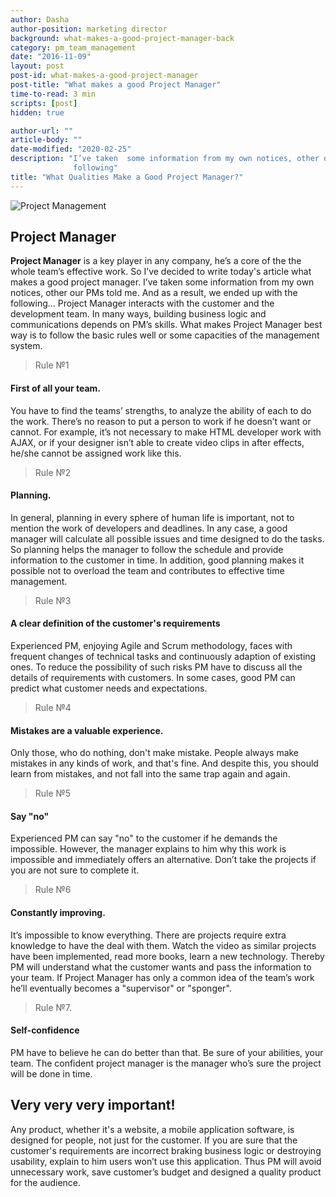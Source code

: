```yaml
---
author: Dasha
author-position: marketing director
background: what-makes-a-good-project-manager-back
category: pm_team_management
date: "2016-11-09"
layout: post
post-id: what-makes-a-good-project-manager
post-title: "What makes a good Project Manager"
time-to-read: 3 min
scripts: [post]
hidden: true

author-url: ""
article-body: ""
date-modified: "2020-02-25"
description: "I’ve taken  some information from my own notices, other our PMs told me. And as a result, we ended up with the
              following"
title: "What Qualities Make a Good Project Manager?"
---
```


![Project Management](https://i.imgur.com/QGz6Pg6.jpg)

## Project Manager

**Project Manager** is a key player in any company, he’s a core of the the whole team’s effective work. So I’ve decided to write today's article what makes a good project manager. I’ve taken  some information from my own notices, other our PMs told me. And as a result, we ended up with the following...
Project Manager interacts with the customer and the development team. In many ways, building business logic and communications depends on PM’s skills. What makes Project Manager best way is to follow the basic rules well or some capacities of the management system.

> Rule №1

#### First of all your team.
You have to find the teams’ strengths, to analyze the ability of each to do the work. There’s no reason to put a person to work if he doesn’t want or cannot. For example, it’s not necessary to make HTML developer work with AJAX, or if your designer isn’t able to create video clips in after effects, he/she cannot be assigned work like this.

> Rule №2

#### Planning.
In general, planning in every sphere of human life is important, not to mention the work of developers and deadlines. In any case, a good manager will calculate all possible issues and time designed to do the tasks. So planning helps the manager to follow the schedule and provide information to the customer in time. In addition, good planning makes it possible not to overload the team and contributes to effective time management.

> Rule №3

#### A clear definition of the customer's requirements
Experienced PM, enjoying Agile and Scrum methodology, faces with frequent changes of technical tasks and continuously adaption of existing ones. To reduce the possibility of such risks PM have to discuss all the details of requirements with customers. In some cases, good PM can predict what customer needs and expectations.

> Rule №4

#### Mistakes are a valuable experience.
Only those, who do nothing, don't make mistake. People always make mistakes in any kinds of work, and that's fine. And despite this, you should learn from mistakes, and not fall into the same trap again and again.

> Rule №5

#### Say "no"
Experienced PM can say "no" to the customer if he demands the impossible. However, the manager explains to him why this work is impossible and immediately offers an alternative. Don’t take the projects if you are not sure to complete it.

> Rule №6

#### Constantly improving.
It’s impossible to know everything. There are projects require extra knowledge to have the deal with them.  Watch the video as similar projects have been implemented, read more books, learn a new technology. Thereby PM will understand what the customer wants and pass the information to your team. If Project Manager has only a common idea of the team’s work he’ll eventually becomes a "supervisor" or "sponger".

> Rule №7.

#### Self-confidence
PM have to believe he can do better than that. Be sure of your abilities, your team. The confident project manager is the manager who’s sure the project will be done in time.

## Very very very important!
Any product, whether it's a website, a mobile application software, is designed for people, not just for the customer. If you are sure that the customer's requirements are incorrect braking business logic or destroying usability,  explain to him users won’t use this application. Thus PM will avoid unnecessary work, save customer’s budget and designed a quality product for the audience.
